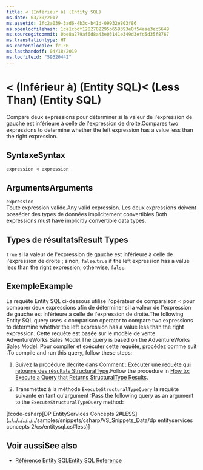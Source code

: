 ```yaml
---
title: < (Inférieur à) (Entity SQL)
ms.date: 03/30/2017
ms.assetid: 1fc2a039-3ad6-4b3c-b41d-09932e803f86
ms.openlocfilehash: 1ca1cbdf1282782295b659393e8f54aae3ec5649
ms.sourcegitcommit: 0be8a279af6d8a43e03141e349d3efd5d35f8767
ms.translationtype: HT
ms.contentlocale: fr-FR
ms.lasthandoff: 04/18/2019
ms.locfileid: "59320442"
---
```

# <a name="-less-than-entity-sql"></a><span data-ttu-id="8acd1-102">\< (Inférieur à) (Entity SQL)</span><span class="sxs-lookup"><span data-stu-id="8acd1-102">\< (Less Than) (Entity SQL)</span></span>
<span data-ttu-id="8acd1-103">Compare deux expressions pour déterminer si la valeur de l'expression de gauche est inférieure à celle de l'expression de droite.</span><span class="sxs-lookup"><span data-stu-id="8acd1-103">Compares two expressions to determine whether the left expression has a value less than the right expression.</span></span>  
  
## <a name="syntax"></a><span data-ttu-id="8acd1-104">Syntaxe</span><span class="sxs-lookup"><span data-stu-id="8acd1-104">Syntax</span></span>  
  
```  
expression < expression  
```  
  
## <a name="arguments"></a><span data-ttu-id="8acd1-105">Arguments</span><span class="sxs-lookup"><span data-stu-id="8acd1-105">Arguments</span></span>  
 `expression`  
 <span data-ttu-id="8acd1-106">Toute expression valide.</span><span class="sxs-lookup"><span data-stu-id="8acd1-106">Any valid expression.</span></span> <span data-ttu-id="8acd1-107">Les deux expressions doivent posséder des types de données implicitement convertibles.</span><span class="sxs-lookup"><span data-stu-id="8acd1-107">Both expressions must have implicitly convertible data types.</span></span>  
  
## <a name="result-types"></a><span data-ttu-id="8acd1-108">Types de résultats</span><span class="sxs-lookup"><span data-stu-id="8acd1-108">Result Types</span></span>  
 <span data-ttu-id="8acd1-109">`true` si la valeur de l'expression de gauche est inférieure à celle de l'expression de droite ; sinon, `false`.</span><span class="sxs-lookup"><span data-stu-id="8acd1-109">`true` if the left expression has a value less than the right expression; otherwise, `false`.</span></span>  
  
## <a name="example"></a><span data-ttu-id="8acd1-110">Exemple</span><span class="sxs-lookup"><span data-stu-id="8acd1-110">Example</span></span>  
 <span data-ttu-id="8acd1-111">La requête Entity SQL ci-dessous utilise l'opérateur de comparaison < pour comparer deux expressions afin de déterminer si la valeur de l'expression de gauche est inférieure à celle de l'expression de droite.</span><span class="sxs-lookup"><span data-stu-id="8acd1-111">The following Entity SQL query uses < comparison operator to compare two expressions to determine whether the left expression has a value less than the right expression.</span></span> <span data-ttu-id="8acd1-112">Cette requête est basée sur le modèle de vente AdventureWorks Sales Model.</span><span class="sxs-lookup"><span data-stu-id="8acd1-112">The query is based on the AdventureWorks Sales Model.</span></span> <span data-ttu-id="8acd1-113">Pour compiler et exécuter cette requête, procédez comme suit :</span><span class="sxs-lookup"><span data-stu-id="8acd1-113">To compile and run this query, follow these steps:</span></span>  
  
1. <span data-ttu-id="8acd1-114">Suivez la procédure décrite dans [Comment : Exécuter une requête qui retourne des résultats StructuralType](../../../../../../docs/framework/data/adonet/ef/how-to-execute-a-query-that-returns-structuraltype-results.md).</span><span class="sxs-lookup"><span data-stu-id="8acd1-114">Follow the procedure in [How to: Execute a Query that Returns StructuralType Results](../../../../../../docs/framework/data/adonet/ef/how-to-execute-a-query-that-returns-structuraltype-results.md).</span></span>  
  
2. <span data-ttu-id="8acd1-115">Transmettez à la méthode `ExecuteStructuralTypeQuery` la requête suivante en tant qu'argument :</span><span class="sxs-lookup"><span data-stu-id="8acd1-115">Pass the following query as an argument to the `ExecuteStructuralTypeQuery` method:</span></span>  
  
 [!code-csharp[DP EntityServices Concepts 2#LESS](../../../../../../samples/snippets/csharp/VS_Snippets_Data/dp entityservices concepts 2/cs/entitysql.cs#less)]  
  
## <a name="see-also"></a><span data-ttu-id="8acd1-116">Voir aussi</span><span class="sxs-lookup"><span data-stu-id="8acd1-116">See also</span></span>

- [<span data-ttu-id="8acd1-117">Référence Entity SQL</span><span class="sxs-lookup"><span data-stu-id="8acd1-117">Entity SQL Reference</span></span>](../../../../../../docs/framework/data/adonet/ef/language-reference/entity-sql-reference.md)

